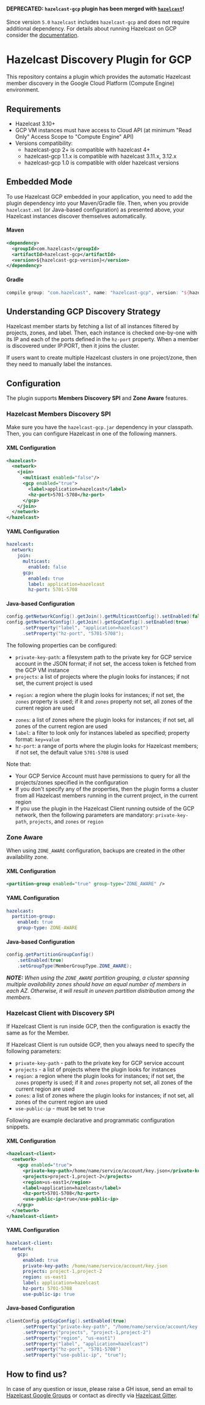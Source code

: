 #### **DEPRECATED:** `hazelcast-gcp` plugin has been merged with [`hazelcast`](https://github.com/hazelcast/hazelcast)!
Since version `5.0` `hazelcast` includes `hazelcast-gcp` and does not require additional dependency. For details about running Hazelcast on GCP consider the [documentation](https://docs.hazelcast.com/hazelcast/latest/deploy/deploying-on-gcp.html).

# Hazelcast Discovery Plugin for GCP

This repository contains a plugin which provides the automatic Hazelcast member discovery in the Google Cloud Platform (Compute Engine) environment.

## Requirements

* Hazelcast 3.10+
* GCP VM instances must have access to Cloud API (at minimum "Read Only" Access Scope to "Compute Engine" API)
* Versions compatibility:
  * hazelcast-gcp 2+ is compatible with hazelcast 4+
  * hazelcast-gcp 1.1.x is compatible with hazelcast 3.11.x, 3.12.x
  * hazelcast-gcp 1.0 is compatible with older hazelcast versions

## Embedded Mode

To use Hazelcast GCP embedded in your application, you need to add the plugin dependency into your Maven/Gradle file. Then, when you provide `hazelcast.xml` (or Java-based configuration) as presented above, your Hazelcast instances discover themselves automatically.

#### Maven

```xml
<dependency>
  <groupId>com.hazelcast</groupId>
  <artifactId>hazelcast-gcp</artifactId>
  <version>${hazelcast-gcp-version}</version>
</dependency>
```

#### Gradle

```groovy
compile group: "com.hazelcast", name: "hazelcast-gcp", version: "${hazelcast-gcp-version}"
```

## Understanding GCP Discovery Strategy

Hazelcast member starts by fetching a list of all instances filtered by projects, zones, and label. Then, each instance is checked one-by-one with its IP and each of the ports defined in the `hz-port` property. When a member is discovered under IP:PORT, then it joins the cluster.

If users want to create multiple Hazelcast clusters in one project/zone, then they need to manually label the instances.

## Configuration

The plugin supports **Members Discovery SPI** and **Zone Aware** features.

### Hazelcast Members Discovery SPI

Make sure you have the `hazelcast-gcp.jar` dependency in your classpath. Then, you can configure Hazelcast in one of the following manners.

#### XML Configuration

```xml
<hazelcast>
  <network>
    <join>
      <multicast enabled="false"/>
      <gcp enabled="true">
        <label>application=hazelcast</label>
        <hz-port>5701-5708</hz-port>
      </gcp>
    </join>
  </network>
</hazelcast>
```

#### YAML Configuration

```yml
hazelcast:
  network:
    join:
      multicast:
        enabled: false
      gcp:
        enabled: true
        label: application=hazelcast
        hz-port: 5701-5708
```

#### Java-based Configuration

```java
config.getNetworkConfig().getJoin().getMulticastConfig().setEnabled(false);
config.getNetworkConfig().getJoin().getGcpConfig().setEnabled(true)
      .setProperty("label", "application=hazelcast")
      .setProperty("hz-port", "5701-5708");
```

The following properties can be configured:
* `private-key-path`: a filesystem path to the private key for GCP service account in the JSON format; if not set, the access token is fetched from the GCP VM instance
* `projects`: a list of projects where the plugin looks for instances; if not set, the current project is used
- `region`: a region where the plugin looks for instances; if not set, the `zones` property is used; if it and `zones` property not set, all zones of the current region are used 
* `zones`: a list of zones where the plugin looks for instances; if not set, all zones of the current region are used
* `label`: a filter to look only for instances labeled as specified; property format: `key=value`
* `hz-port`: a range of ports where the plugin looks for Hazelcast members; if not set, the default value `5701-5708` is used

Note that:
* Your GCP Service Account must have permissions to query for all the projects/zones specified in the configuration
* If you don't specify any of the properties, then the plugin forms a cluster from all Hazelcast members running in the current project, in the current region
* If you use the plugin in the Hazelcast Client running outside of the GCP network, then the following parameters are mandatory: `private-key-path`, `projects`, and `zones` or `region`

### Zone Aware

When using `ZONE_AWARE` configuration, backups are created in the other availability zone.

#### XML Configuration

```xml
<partition-group enabled="true" group-type="ZONE_AWARE" />
```

#### YAML Configuration

```yml
hazelcast:
  partition-group:
    enabled: true
    group-type: ZONE-AWARE
```

#### Java-based Configuration

```java
config.getPartitionGroupConfig()
    .setEnabled(true)
    .setGroupType(MemberGroupType.ZONE_AWARE);
```

***NOTE:*** *When using the `ZONE_AWARE` partition grouping, a cluster spanning multiple availability zones should have an equal number of members in each AZ. Otherwise, it will result in uneven partition distribution among the members.*

### Hazelcast Client with Discovery SPI

If Hazelcast Client is run inside GCP, then the configuration is exactly the same as for the Member.

If Hazelcast Client is run outside GCP, then you always need to specify the following parameters:
- `private-key-path` - path to the private key for GCP service account
- `projects` - a list of projects where the plugin looks for instances
- `region`: a region where the plugin looks for instances; if not set, the `zones` property is used; if it and `zones` property not set, all zones of the current region are used 
- `zones`: a list of zones where the plugin looks for instances; if not set, all zones of the current region are used
- `use-public-ip` - must be set to `true`

Following are example declarative and programmatic configuration snippets.

#### XML Configuration

```xml
<hazelcast-client>
  <network>
    <gcp enabled="true">
      <private-key-path>/home/name/service/account/key.json</private-key-path>
      <projects>project-1,project-2</projects>
      <region>us-east1</region>
      <label>application=hazelcast</label>
      <hz-port>5701-5708</hz-port>
      <use-public-ip>true</use-public-ip>
    </gcp>
  </network>
</hazelcast-client>
```

#### YAML Configuration

```yml
hazelcast-client:
  network:
    gcp:
      enabled: true
      private-key-path: /home/name/service/account/key.json
      projects: project-1,project-2
      region: us-east1
      label: application=hazelcast
      hz-port: 5701-5708
      use-public-ip: true
```
#### Java-based Configuration

```java
clientConfig.getGcpConfig().setEnabled(true)
      .setProperty("private-key-path", "/home/name/service/account/key.json")
      .setProperty("projects", "project-1,project-2")
      .setProperty("region", "us-east1")
      .setProperty("label", "application=hazelcast")
      .setProperty("hz-port", "5701-5708")
      .setProperty("use-public-ip", "true");
```
 
## How to find us?

In case of any question or issue, please raise a GH issue, send an email to [Hazelcast Google Groups](https://groups.google.com/forum/#!forum/hazelcast) or contact as directly via [Hazelcast Gitter](https://gitter.im/hazelcast/hazelcast).
